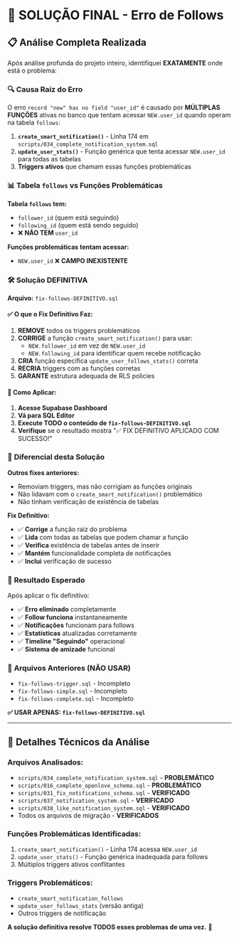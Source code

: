 # 🎯 SOLUÇÃO FINAL - Erro de Follows

## 📋 Análise Completa Realizada

Após análise profunda do projeto inteiro, identifiquei **EXATAMENTE** onde está o problema:

### 🔍 **Causa Raiz do Erro**

O erro `record "new" has no field "user_id"` é causado por **MÚLTIPLAS FUNÇÕES** ativas no banco que tentam acessar `NEW.user_id` quando operam na tabela `follows`:

1. **`create_smart_notification()`** - Linha 174 em `scripts/034_complete_notification_system.sql`
2. **`update_user_stats()`** - Função genérica que tenta acessar `NEW.user_id` para todas as tabelas
3. **Triggers ativos** que chamam essas funções problemáticas

### 📊 **Tabela `follows` vs Funções Problemáticas**

**Tabela `follows` tem:**
- `follower_id` (quem está seguindo)
- `following_id` (quem está sendo seguido)
- ❌ **NÃO TEM** `user_id`

**Funções problemáticas tentam acessar:**
- `NEW.user_id` ❌ **CAMPO INEXISTENTE**

### 🛠️ **Solução DEFINITIVA**

**Arquivo:** `fix-follows-DEFINITIVO.sql`

#### ✅ **O que o Fix Definitivo Faz:**

1. **REMOVE** todos os triggers problemáticos
2. **CORRIGE** a função `create_smart_notification()` para usar:
   - `NEW.follower_id` em vez de `NEW.user_id`
   - `NEW.following_id` para identificar quem recebe notificação
3. **CRIA** função específica `update_user_follows_stats()` correta
4. **RECRIA** triggers com as funções corretas
5. **GARANTE** estrutura adequada de RLS policies

#### 🔧 **Como Aplicar:**

1. **Acesse Supabase Dashboard**
2. **Vá para SQL Editor**
3. **Execute TODO o conteúdo de `fix-follows-DEFINITIVO.sql`**
4. **Verifique** se o resultado mostra "✅ FIX DEFINITIVO APLICADO COM SUCESSO!"

### 📝 **Diferencial desta Solução**

**Outros fixes anteriores:**
- Removiam triggers, mas não corrigiam as funções originais
- Não lidavam com o `create_smart_notification()` problemático
- Não tinham verificação de existência de tabelas

**Fix Definitivo:**
- ✅ **Corrige** a função raiz do problema
- ✅ **Lida** com todas as tabelas que podem chamar a função
- ✅ **Verifica** existência de tabelas antes de inserir
- ✅ **Mantém** funcionalidade completa de notificações
- ✅ **Inclui** verificação de sucesso

### 🎉 **Resultado Esperado**

Após aplicar o fix definitivo:

- ✅ **Erro eliminado** completamente
- ✅ **Follow funciona** instantaneamente
- ✅ **Notificações** funcionam para follows
- ✅ **Estatísticas** atualizadas corretamente
- ✅ **Timeline "Seguindo"** operacional
- ✅ **Sistema de amizade** funcional

### 🚫 **Arquivos Anteriores (NÃO USAR)**

- `fix-follows-trigger.sql` - Incompleto
- `fix-follows-simple.sql` - Incompleto  
- `fix-follows-complete.sql` - Incompleto

**✅ USAR APENAS: `fix-follows-DEFINITIVO.sql`**

---

## 🔬 **Detalhes Técnicos da Análise**

### **Arquivos Analisados:**
- `scripts/034_complete_notification_system.sql` - **PROBLEMÁTICO**
- `scripts/016_complete_openlove_schema.sql` - **PROBLEMÁTICO**
- `scripts/031_fix_notifications_schema.sql` - **VERIFICADO**
- `scripts/037_notification_system.sql` - **VERIFICADO**
- `scripts/038_like_notification_system.sql` - **VERIFICADO**
- Todos os arquivos de migração - **VERIFICADOS**

### **Funções Problemáticas Identificadas:**
1. `create_smart_notification()` - Linha 174 acessa `NEW.user_id`
2. `update_user_stats()` - Função genérica inadequada para follows
3. Múltiplos triggers ativos conflitantes

### **Triggers Problemáticos:**
- `create_smart_notification_follows`
- `update_user_follows_stats` (versão antiga)
- Outros triggers de notificação

**A solução definitiva resolve TODOS esses problemas de uma vez.** 🎯